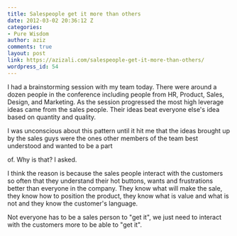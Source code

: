 ```yaml
---
title: Salespeople get it more than others
date: 2012-03-02 20:36:12 Z
categories:
- Pure Wisdom
author: aziz
comments: true
layout: post
link: https://azizali.com/salespeople-get-it-more-than-others/
wordpress_id: 54
---
```


I had a brainstorming session with my team today. There were around a dozen people in the conference including people from HR, Product, Sales, Design, and Marketing. As the session progressed the most high leverage ideas came from the sales people. Their ideas beat everyone else's idea based on quantity and quality.

I was unconscious about this pattern until it hit me that the ideas brought up by the sales guys were the ones other members of the team best understood and wanted to be a part

of. Why is that? I asked.

I think the reason is because the sales people interact with the customers so often that they understand their hot buttons, wants and frustrations better than everyone in the company. They know what will make the sale, they know how to position the product, they know what is value and what is not and they know the customer's language.

Not everyone has to be a sales person to "get it", we just need to interact with the customers more to be able to "get it".
